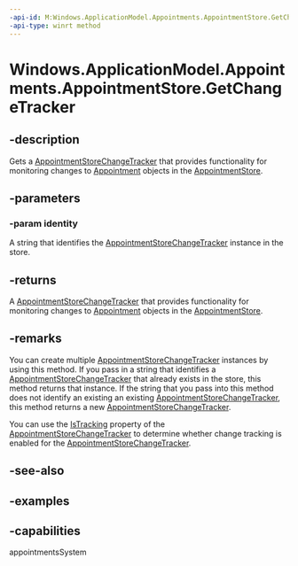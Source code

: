 ```yaml
---
-api-id: M:Windows.ApplicationModel.Appointments.AppointmentStore.GetChangeTracker(System.String)
-api-type: winrt method
---
```


<!-- Method syntax.
public AppointmentStoreChangeTracker AppointmentStore.GetChangeTracker(String identity)
-->

# Windows.ApplicationModel.Appointments.AppointmentStore.GetChangeTracker

## -description
Gets a [AppointmentStoreChangeTracker](appointmentstorechangetracker.md) that provides functionality for monitoring changes to [Appointment](appointment.md) objects in the [AppointmentStore](appointmentstore.md).
## -parameters
### -param identity
A string that identifies the [AppointmentStoreChangeTracker](appointmentstorechangetracker.md) instance in the store.
## -returns
A [AppointmentStoreChangeTracker](appointmentstorechangetracker.md) that provides functionality for monitoring changes to [Appointment](appointment.md) objects in the [AppointmentStore](appointmentstore.md).
## -remarks
You can create multiple [AppointmentStoreChangeTracker](appointmentstorechangetracker.md) instances by using this method. If you pass in a string that identifies a [AppointmentStoreChangeTracker](appointmentstorechangetracker.md) that already exists in the store, this method returns that instance. If the string that you pass into this method does not identify an existing an existing [AppointmentStoreChangeTracker](appointmentstorechangetracker.md), this method returns a new [AppointmentStoreChangeTracker](appointmentstorechangetracker.md).

You can use the [IsTracking](appointmentstorechangetracker_istracking.md) property of the [AppointmentStoreChangeTracker](appointmentstorechangetracker.md) to determine whether change tracking is enabled for the [AppointmentStoreChangeTracker](appointmentstorechangetracker.md).
## -see-also

## -examples

## -capabilities
appointmentsSystem
